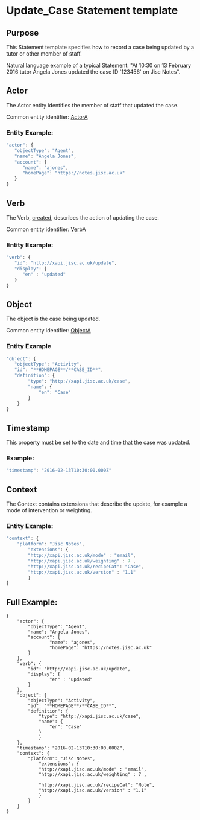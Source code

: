 # Update_Case Statement template

## Purpose
This Statement template specifies how to record a case being updated by a tutor or other member of staff.

Natural language example of a typical Statement: "At 10:30 on 13 February 2016 tutor Angela Jones updated the case ID '123456' on Jisc Notes".

## Actor
The Actor entity identifies the member of staff that updated the case.

Common entity identifier: [ActorA](/common_structures.md#actora)

### Entity Example:

``` Javascript
"actor": {
   "objectType": "Agent",
   "name": "Angela Jones",
   "account": {
      "name": "ajones",
      "homePage": "https://notes.jisc.ac.uk"
   }
}
```

## Verb
The Verb, [created](/vocabulary.md#created), describes the action of updating the case.

Common entity identifier: [VerbA](/common_structures.md#verba)

### Entity Example:

``` javascript
"verb": {
   "id": "http://xapi.jisc.ac.uk/update",
   "display": {
      "en" : "updated"
   }
}
```

## Object
The object is the case being updated.

Common entity identifier: [ObjectA](/common_structures.md#objecta)

### Entity Example

``` javascript
"object": {
   "objectType": "Activity",
   "id": "**HOMEPAGE**/**CASE_ID**",	
   "definition": {
   		"type": "http://xapi.jisc.ac.uk/case",			
   		"name": {
			"en": "Case"
		}   
    }
}

```
## Timestamp

This property must be set to the date and time that the case was updated.

### Example:

``` javascript
"timestamp": "2016-02-13T10:30:00.000Z"
```

## Context
The Context contains extensions that describe the update, for example a mode of intervention or weighting.

### Entity Example:

``` javascript
"context": {
	"platform": "Jisc Notes",
    	"extensions": {
		"http://xapi.jisc.ac.uk/mode" : "email",
		"http://xapi.jisc.ac.uk/weighting" : 7 ,
		"http://xapi.jisc.ac.uk/recipeCat": "Case",
		"http://xapi.jisc.ac.uk/version" : "1.1"
		}
}
```

## Full Example:
```
{
	"actor": {
   		"objectType": "Agent",
   		"name": "Angela Jones",
   		"account": {
      			"name": "ajones",
      			"homePage": "https://notes.jisc.ac.uk"
   		}
   	},
	"verb": {
   		"id": "http://xapi.jisc.ac.uk/update",
   		"display": {
      			"en" : "updated"
   		}
	},
	"object": {
   		"objectType": "Activity",
   		"id": "**HOMEPAGE**/**CASE_ID**",	
   		"definition": {
   			"type": "http://xapi.jisc.ac.uk/case",			
   			"name": { 
				"en": "Case"
			}   
    		}
	},
	"timestamp": "2016-02-13T10:30:00.000Z",
	"context": {
		"platform": "Jisc Notes",
    		"extensions": {
			"http://xapi.jisc.ac.uk/mode" : "email",
			"http://xapi.jisc.ac.uk/weighting" : 7 ,

			"http://xapi.jisc.ac.uk/recipeCat": "Note",
			"http://xapi.jisc.ac.uk/version" : "1.1"
			}
		}
	}
}
```
